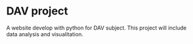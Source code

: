 # DAV project
A website develop with python for DAV subject. This project will include data analysis and visualitation.
